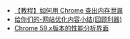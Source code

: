 - [【教程】如何用 Chrome 查出内存泄漏](https://discussions.youdaxue.com/t/chrome/43287)
- [给你们的-网站优化内容小结(回顾利器)](https://discussions.youdaxue.com/t/topic/43915)
- [Chrome 59.x版本的性能分析界面](https://discussions.youdaxue.com/t/chrome-59-x/43792)

